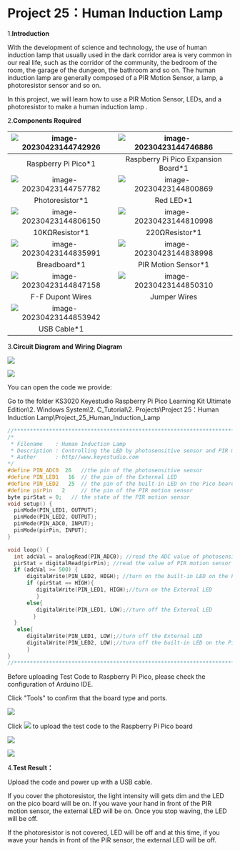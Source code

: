 # Project 25：Human Induction Lamp

1.**Introduction**

With the development of science and technology, the use of human induction lamp that usually used in the dark corridor area is very common in our real life, such as the corridor of the community, the bedroom of the room, the garage of the dungeon, the bathroom and so on. The human induction lamp are generally composed of a PIR Motion Sensor, a lamp, a photoresistor sensor and so on. 

In this project, we will learn how to use a PIR Motion Sensor, LEDs, and a photoresistor to make a human induction lamp .



2.**Components Required**

| ![image-20230423144742926](media/image-20230423144742926.png) | ![image-20230423144746886](media/image-20230423144746886.png) |
| :----------------------------------------------------------: | :----------------------------------------------------------: |
|                     Raspberry Pi Pico*1                      |             Raspberry Pi Pico Expansion Board*1              |
| ![image-20230423144757782](media/image-20230423144757782.png) | ![image-20230423144800869](media/image-20230423144800869.png) |
|                       Photoresistor*1                        |                          Red LED*1                           |
| ![image-20230423144806150](media/image-20230423144806150.png) | ![image-20230423144810998](media/image-20230423144810998.png) |
|                        10KΩResistor*1                        |                        220ΩResistor*1                        |
| ![image-20230423144835991](media/image-20230423144835991.png) | ![image-20230423144838998](media/image-20230423144838998.png) |
|                         Breadboard*1                         |                     PIR Motion Sensor*1                      |
| ![image-20230423144847158](media/image-20230423144847158.png) | ![image-20230423144850310](media/image-20230423144850310.png) |
|                       F-F Dupont Wires                       |                         Jumper Wires                         |
| ![image-20230423144853942](media/image-20230423144853942.png) |                                                              |
|                         USB Cable*1                          |                                                              |



3.**Circuit Diagram and Wiring Diagram**

![](/media/79c069794eed2b3eb611f4aee7952862.png)

![](/media/643c9552a922ed3ddde80be42481481d.png)

You can open the code we provide:

Go to the folder KS3020 Keyestudio Raspberry Pi Pico Learning Kit Ultimate Edition\2. Windows  System\2. C_Tutorial\2. Projects\Project 25：Human Induction Lamp\Project_25_Human_Induction_Lamp

```c
//**********************************************************************************
/*  
 * Filename    : Human Induction Lamp
 * Description : Controlling the LED by photosensitive sensor and PIR motion sensor.
 * Auther      : http//www.keyestudio.com
*/
#define PIN_ADC0  26   //the pin of the photosensitive sensor
#define PIN_LED1   16  // the pin of the External LED
#define PIN_LED2   25  // the pin of the built-in LED on the Pico board
#define pirPin   2     // the pin of the PIR motion sensor
byte pirStat = 0;   // the state of the PIR motion sensor
void setup() {
  pinMode(PIN_LED1, OUTPUT);
  pinMode(PIN_LED2, OUTPUT);
  pinMode(PIN_ADC0, INPUT);
  pinMode(pirPin, INPUT);
}

void loop() {
  int adcVal = analogRead(PIN_ADC0); //read the ADC value of photosensitive sensor
  pirStat = digitalRead(pirPin); //read the value of PIR motion sensor
  if (adcVal >= 500) {
      digitalWrite(PIN_LED2, HIGH); //turn on the built-in LED on the Pico board 
      if (pirStat == HIGH){
         digitalWrite(PIN_LED1, HIGH);//turn on the External LED
         } 
      else{
         digitalWrite(PIN_LED1, LOW);//turn off the External LED   
        }
  }
   else{
      digitalWrite(PIN_LED1, LOW);//turn off the External LED
      digitalWrite(PIN_LED2, LOW);//turn off the built-in LED on the Pico board
      }
}
//**********************************************************************************
```


Before uploading Test Code to Raspberry Pi Pico, please check the configuration of Arduino IDE.

Click "Tools" to confirm that the board type and ports.

![](/media/1dae7f871f5faf595a1be8d0ca3f2d80.png)

Click ![](/media/b0d41283bf5ae66d2d5ab45db15331ba.png) to upload the test code to the Raspberry Pi Pico board

![](/media/e7f0776cb281a479ff6792223bbe6438.png)

![](/media/e12cb6eb32646c284d1420c4ada3f932.png)

4.**Test Result：**

Upload the code and power up with a USB cable. 

If you cover the photoresistor, the light intensity will gets dim and the LED on the pico board will be on. If you wave your hand in front of the PIR motion sensor, the external LED will be on. Once you stop waving, the LED will be off.

If the photoresistor is not covered, LED will be off and at this time, if you wave your hands in front of the PIR sensor, the external LED will be off.
